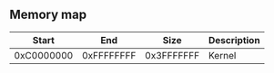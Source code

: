 ## Memory map

|Start     |End       |Size|Description|
|----------|----------|----------|-----------|
|0xC0000000|0xFFFFFFFF|0x3FFFFFFF|Kernel     |
